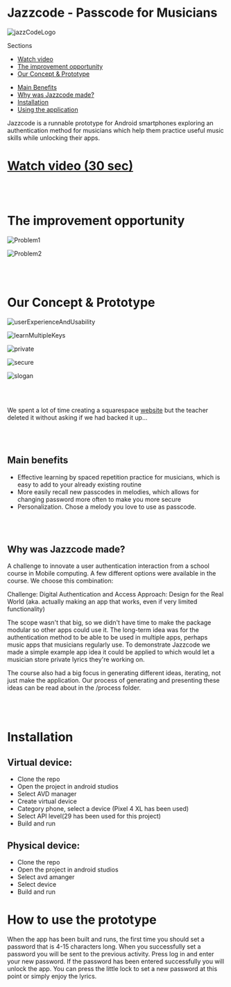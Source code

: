 # Jazzcode - Passcode for Musicians
![jazzCodeLogo](https://github.com/yiar/Jazzcode/blob/master/WebsiteAssets/JazzCodeLogo.jpeg?raw=true)

Sections
- [Watch video](#watch-video)
- [The improvement opportunity](#the-improvement-opportunity)
- [Our Concept & Prototype](#our-concept-&-prototype)
 * [Main Benefits](#main-benefits)
 * [Why was Jazzcode made?](#why-was-jazzcode-made)
* [Installation](#installation)
* [Using the application](#how-to-use-the-prototype)


Jazzcode is a runnable prototype for Android smartphones exploring an authentication method for musicians which help them practice useful music skills while unlocking their apps.

# [Watch video (30 sec) ](https://youtu.be/dhQ1iShV8ak)

 <br/><br/>


# The improvement opportunity

![Problem1](https://github.com/yiar/Jazzcode/blob/master/WebsiteAssets/Problem%201.jpeg?raw=true)

![Problem2](https://github.com/yiar/Jazzcode/blob/master/WebsiteAssets/Problem%202.jpeg?raw=true)

 <br/><br/>

# Our Concept & Prototype



![userExperienceAndUsability](https://github.com/yiar/Jazzcode/blob/master/WebsiteAssets/userExperienceAndUsability.jpeg?raw=true)

![learnMultipleKeys](https://github.com/yiar/Jazzcode/blob/master/WebsiteAssets/learnMultipleKeys.jpeg?raw=true)

![private](https://github.com/yiar/Jazzcode/blob/master/WebsiteAssets/private.jpeg?raw=true)

![secure](https://github.com/yiar/Jazzcode/blob/master/WebsiteAssets/secure.jpeg?raw=true)




![slogan](https://github.com/yiar/Jazzcode/blob/master/WebsiteAssets/slogan.jpeg?raw=true)

 <br/><br/>

We spent a lot of time creating a squarespace [website](https://kazoo-oleander-d6cc.squarespace.com/?p) but the teacher deleted it without asking if we had backed it up...

 <br/><br/>

## Main benefits
- Effective learning by spaced repetition practice for musicians, which is easy to add to your already existing routine
- More easily recall new passcodes in melodies, which allows for changing password more often to make you more secure
- Personalization. Chose a melody you love to use as passcode.

 <br/><br/>

## Why was Jazzcode made?

A challenge to innovate a user authentication interaction from a school course in Mobile computing.
A few different options were available in the course. We choose this combination:

Challenge: Digital Authentication and Access
Approach: Design for the Real World (aka. actually making an app that works, even if very limited functionality)

The scope wasn't that big, so we didn't have time to make the package modular so other apps could use it.
The long-term idea was for the authentication method to be able to be used in multiple apps, perhaps music apps that musicians regularly use. To demonstrate Jazzcode we made a simple example app idea it could be applied to which would let a musician store private lyrics they're working on.

The course also had a big focus in generating different ideas, iterating, not just make the application. Our process of generating and presenting these ideas can be read about in the /process folder.



 <br/><br/>


# Installation

## Virtual device:

- Clone the repo
- Open the project in android studios
- Select AVD manager
- Create virtual device
- Category phone, select a device (Pixel 4 XL has been used)
- Select API level(29 has been used for this project)
- Build and run

## Physical device:
- Clone the repo
- Open the project in android studios
- Select avd amanger
- Select device
- Build and run


# How to use the prototype
When the app has been built and runs, the first time you should set a password that is 4-15 characters long.
When you successfully set a password you will be sent to the previous activity. 
Press log in and enter your new password.
If the password has been entered successfully you will unlock the app. You can press the little lock to set a new password at this point or simply enjoy the lyrics.
